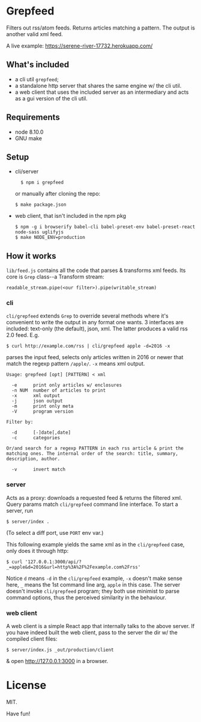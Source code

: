 # Grepfeed

Filters out rss/atom feeds. Returns articles matching a pattern. The
output is another valid xml feed.

A live example: https://serene-river-17732.herokuapp.com/

## What's included

* a cli util `grepfeed`;
* a standalone http server that shares the same engine w/ the cli util.
* a web client that uses the included server as an intermediary and
  acts as a gui version of the cli util.

## Requirements

* node 8.10.0
* GNU make

## Setup

* cli/server

        $ npm i grepfeed

    or manually after cloning the repo:

    ~~~
    $ make package.json
    ~~~

* web client, that isn't included in the npm pkg

    ~~~
    $ npm -g i browserify babel-cli babel-preset-env babel-preset-react node-sass uglifyjs
    $ make NODE_ENV=production
    ~~~

## How it works

`lib/feed.js` contains all the code that parses & transforms xml
feeds. Its core is `Grep` class--a Transform stream:

    readable_stream.pipe(<our filter>).pipe(writable_stream)

### cli

`cli/grepfeed` extends `Grep` to override several methods where it's
convenient to write the output in any format one wants. 3 interfaces
are included: text-only (the default), json, xml. The latter produces
a valid rss 2.0 feed. E.g.

    $ curl http://example.com/rss | cli/grepfeed apple -d=2016 -x

parses the input feed, selects only articles written in 2016 or newer
that match the regexp pattern `/apple/`. `-x` means xml output.

~~~
Usage: grepfeed [opt] [PATTERN] < xml

  -e      print only articles w/ enclosures
  -n NUM  number of articles to print
  -x      xml output
  -j      json output
  -m      print only meta
  -V      program version

Filter by:

  -d      [-]date[,date]
  -c      categories

Or/and search for a regexp PATTERN in each rss article & print the
matching ones. The internal order of the search: title, summary,
description, author.

  -v      invert match
~~~

### server

Acts as a proxy: downloads a requested feed & returns the filtered
xml. Query params match `cli/grepfeed` command line interface. To
start a server, run

    $ server/index .

(To select a diff port, use `PORT` env var.)

This following example yields the same xml as in the `cli/grepfeed`
case, only does it through http:

    $ curl '127.0.0.1:3000/api/?_=apple&d=2016&url=http%3A%2F%2Fexample.com%2Frss'

Notice `d` means `-d` in the `cli/grepfeed` example, `-x` doesn't make
sense here, `_` means the 1st command line arg, `apple` in this
case. The server doesn't invoke `cli/grepfeed` program; they both use
minimist to parse command options, thus the perceived similarity in
the behaviour.

### web client

A web client is a simple React app that internally talks to the above
server. If you have indeed built the web client, pass to the server
the dir w/ the compiled client files:

    $ server/index.js _out/production/client

& open http://127.0.0.1:3000 in a browser.

# License

MIT.

Have fun!
